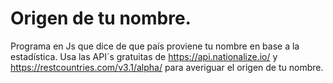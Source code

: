 # Origen de tu nombre.
Programa en Js que dice de que país proviene tu nombre en base a la estadística.
Usa las API´s gratuitas de https://api.nationalize.io/ y https://restcountries.com/v3.1/alpha/ para averiguar el origen de tu nombre.
